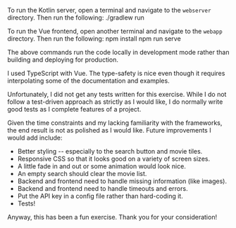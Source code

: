 To run the Kotlin server, open a terminal and navigate to the `webserver` directory.
Then run the following:
    ./gradlew run

To run the Vue frontend, open another terminal and navigate to the `webapp` directory.
Then run the following:
    npm install
    npm run serve


The above commands run the code locally in development mode rather than 
building and deploying for production.


I used TypeScript with Vue. The type-safety is nice even though it requires
interpolating some of the documentation and examples.


Unfortunately, I did not get any tests written for this exercise. While I do
not follow a test-driven approach as strictly as I would like, I do normally 
write good tests as I complete features of a project.

Given the time constraints and my lacking familiarity with the frameworks, the
end result is not as polished as I would like. Future improvements I would add
include:
 * Better styling -- especially to the search button and movie tiles.
 * Responsive CSS so that it looks good on a variety of screen sizes.
 * A little fade in and out or some animation would look nice.
 * An empty search should clear the movie list.
 * Backend and frontend need to handle missing information (like images).
 * Backend and frontend need to handle timeouts and errors.
 * Put the API key in a config file rather than hard-coding it.
 * Tests!


Anyway, this has been a fun exercise. Thank you for your consideration!
